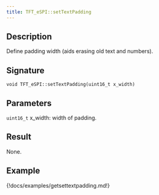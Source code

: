 ```yaml
---
title: TFT_eSPI::setTextPadding
---
```


## Description

Define padding width (aids erasing old text and numbers).

## Signature

`void TFT_eSPI::setTextPadding(uint16_t x_width)`

## Parameters

`uint16_t` x_width: width of padding.

## Result

None.

## Example

{!docs/examples/getsettextpadding.md!}
